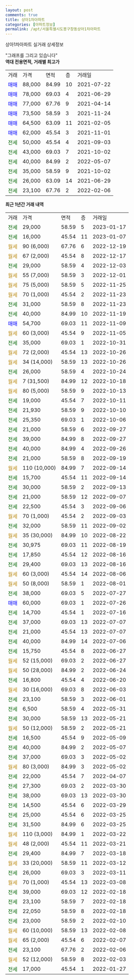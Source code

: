 ```yaml
---
layout: post
comments: true
title: 상아1차아파트
categories: [아파트정보]
permalink: /apt/서울특별시도봉구창동상아1차아파트
---
```


상아1차아파트 실거래 상세정보

<script type="text/javascript">
  google.charts.load('current', {'packages':['line', 'corechart']});
  google.charts.setOnLoadCallback(drawChart);

  function drawChart() {
    var data = new google.visualization.DataTable();
    data.addColumn('date', '거래일');
    data.addColumn('number', "매매");
    data.addColumn('number', "전세");
    data.addColumn('number', "전매");

    data.addRows([[new Date(Date.parse("2023-01-17")), null, 29000, null], [new Date(Date.parse("2023-01-07")), null, 16000, null], [new Date(Date.parse("2022-12-19")), null, null, null], [new Date(Date.parse("2022-12-17")), null, null, null], [new Date(Date.parse("2022-12-03")), null, 29000, null], [new Date(Date.parse("2022-12-01")), null, null, null], [new Date(Date.parse("2022-11-25")), null, null, null], [new Date(Date.parse("2022-11-23")), null, null, null], [new Date(Date.parse("2022-11-23")), null, 31000, null], [new Date(Date.parse("2022-11-19")), null, 40000, null], [new Date(Date.parse("2022-11-09")), 54700, null, null], [new Date(Date.parse("2022-11-05")), null, null, null], [new Date(Date.parse("2022-10-31")), null, 35000, null], [new Date(Date.parse("2022-10-26")), null, null, null], [new Date(Date.parse("2022-10-26")), null, null, null], [new Date(Date.parse("2022-10-24")), null, 26000, null], [new Date(Date.parse("2022-10-18")), null, null, null], [new Date(Date.parse("2022-10-13")), null, null, null], [new Date(Date.parse("2022-10-11")), null, 19000, null], [new Date(Date.parse("2022-10-10")), null, 21930, null], [new Date(Date.parse("2022-10-06")), null, 25350, null], [new Date(Date.parse("2022-09-27")), null, 21000, null], [new Date(Date.parse("2022-09-27")), null, 39000, null], [new Date(Date.parse("2022-09-26")), null, 40000, null], [new Date(Date.parse("2022-09-19")), null, 21000, null], [new Date(Date.parse("2022-09-14")), null, null, null], [new Date(Date.parse("2022-09-14")), null, 15700, null], [new Date(Date.parse("2022-09-13")), null, 30000, null], [new Date(Date.parse("2022-09-07")), null, 21000, null], [new Date(Date.parse("2022-09-06")), null, 22500, null], [new Date(Date.parse("2022-09-03")), null, null, null], [new Date(Date.parse("2022-09-02")), null, 32000, null], [new Date(Date.parse("2022-08-22")), null, null, null], [new Date(Date.parse("2022-08-19")), null, 30975, null], [new Date(Date.parse("2022-08-16")), null, 17850, null], [new Date(Date.parse("2022-08-16")), null, 29400, null], [new Date(Date.parse("2022-08-06")), null, null, null], [new Date(Date.parse("2022-08-01")), null, null, null], [new Date(Date.parse("2022-07-27")), null, 38000, null], [new Date(Date.parse("2022-07-26")), 60000, null, null], [new Date(Date.parse("2022-07-16")), null, 14700, null], [new Date(Date.parse("2022-07-07")), null, 37000, null], [new Date(Date.parse("2022-07-07")), null, 21000, null], [new Date(Date.parse("2022-07-06")), null, 40000, null], [new Date(Date.parse("2022-06-27")), null, 15750, null], [new Date(Date.parse("2022-06-27")), null, null, null], [new Date(Date.parse("2022-06-24")), null, null, null], [new Date(Date.parse("2022-06-20")), null, 16800, null], [new Date(Date.parse("2022-06-03")), null, null, null], [new Date(Date.parse("2022-06-01")), null, 23100, null], [new Date(Date.parse("2022-05-31")), null, 6500, null], [new Date(Date.parse("2022-05-21")), null, 30000, null], [new Date(Date.parse("2022-05-21")), null, null, null], [new Date(Date.parse("2022-05-09")), null, 16500, null], [new Date(Date.parse("2022-05-07")), null, 40000, null], [new Date(Date.parse("2022-05-02")), null, 37000, null], [new Date(Date.parse("2022-05-02")), null, null, null], [new Date(Date.parse("2022-04-07")), null, 22000, null], [new Date(Date.parse("2022-03-30")), null, 27300, null], [new Date(Date.parse("2022-03-30")), null, 38000, null], [new Date(Date.parse("2022-03-29")), null, 14500, null], [new Date(Date.parse("2022-03-25")), null, 25000, null], [new Date(Date.parse("2022-03-25")), null, 31500, null], [new Date(Date.parse("2022-03-22")), null, null, null], [new Date(Date.parse("2022-03-21")), null, null, null], [new Date(Date.parse("2022-03-18")), null, 29400, null], [new Date(Date.parse("2022-03-12")), null, null, null], [new Date(Date.parse("2022-03-11")), null, 26000, null], [new Date(Date.parse("2022-03-08")), null, null, null], [new Date(Date.parse("2022-02-18")), null, 39000, null], [new Date(Date.parse("2022-02-18")), null, 23100, null], [new Date(Date.parse("2022-02-18")), null, 22050, null], [new Date(Date.parse("2022-02-10")), null, 23000, null], [new Date(Date.parse("2022-02-08")), null, null, null], [new Date(Date.parse("2022-02-07")), null, null, null], [new Date(Date.parse("2022-02-06")), null, 23100, null], [new Date(Date.parse("2022-02-03")), null, null, null], [new Date(Date.parse("2022-01-27")), null, 17000, null]]);

    var options = {
      hAxis: {
        format: 'yyyy/MM/dd'
      },    
      lineWidth: 0,
      pointsVisible: true,    
      title: '최근 1년간 유형별 실거래가 분포',
      legend: { position: 'bottom' }
    };

    var formatter = new google.visualization.NumberFormat({pattern:'###,###'} );
    formatter.format(data, 1);
    formatter.format(data, 2);
    
    setTimeout(function() {
        var chart = new google.visualization.LineChart(document.getElementById('columnchart_material'));
        chart.draw(data, (options));
        document.getElementById('loading').style.display = 'none';
    }, 200);
  }
</script>


<div id="loading" style="z-index:20; display: block; margin-left: 0px">"그래프를 그리고 있습니다"</div>
<div id="columnchart_material" style="width: 95%; margin-left: 0px; display: block"></div>
<!-- contents start -->
<b>역대 전용면적, 거래별 최고가</b>
<table class="sortable">
    <tr>
      <td>거래</td>
      <td>가격</td>
      <td>면적</td>
      <td>층</td>
      <td>거래일</td>
    </tr>
        <tr>
          <td><a style="color: blue">매매</a></td>
          <td>88,000</td>
          <td>84.99</td>
          <td>10</td>
          <td>2021-07-22</td>
        </tr>            <tr>
          <td><a style="color: blue">매매</a></td>
          <td>78,000</td>
          <td>69.03</td>
          <td>4</td>
          <td>2021-06-29</td>
        </tr>            <tr>
          <td><a style="color: blue">매매</a></td>
          <td>77,000</td>
          <td>67.76</td>
          <td>9</td>
          <td>2021-04-14</td>
        </tr>            <tr>
          <td><a style="color: blue">매매</a></td>
          <td>73,500</td>
          <td>58.59</td>
          <td>3</td>
          <td>2021-11-24</td>
        </tr>            <tr>
          <td><a style="color: blue">매매</a></td>
          <td>64,500</td>
          <td>63.09</td>
          <td>11</td>
          <td>2021-02-05</td>
        </tr>            <tr>
          <td><a style="color: blue">매매</a></td>
          <td>62,000</td>
          <td>45.54</td>
          <td>3</td>
          <td>2021-11-01</td>
        </tr>        
        <tr>
              <td><a style="color: darkgreen">전세</a></td>
              <td>50,000</td>
              <td>45.54</td>
              <td>4</td>
              <td>2021-09-03</td>
            </tr>            <tr>
              <td><a style="color: darkgreen">전세</a></td>
              <td>43,000</td>
              <td>69.03</td>
              <td>7</td>
              <td>2021-10-02</td>
            </tr>            <tr>
              <td><a style="color: darkgreen">전세</a></td>
              <td>40,000</td>
              <td>84.99</td>
              <td>2</td>
              <td>2022-05-07</td>
            </tr>            <tr>
              <td><a style="color: darkgreen">전세</a></td>
              <td>35,000</td>
              <td>58.59</td>
              <td>9</td>
              <td>2021-10-02</td>
            </tr>            <tr>
              <td><a style="color: darkgreen">전세</a></td>
              <td>26,000</td>
              <td>63.09</td>
              <td>14</td>
              <td>2021-06-29</td>
            </tr>            <tr>
              <td><a style="color: darkgreen">전세</a></td>
              <td>23,100</td>
              <td>67.76</td>
              <td>2</td>
              <td>2022-02-06</td>
            </tr>        
    
</table>

<b>최근 1년간 거래 내역</b>

<table class="sortable">
    <tr>
      <td>거래</td>
      <td>가격</td>
      <td>면적</td>
      <td>층</td>
      <td>거래일</td>
    </tr>
    <tr>
      <td><a style="color: darkgreen">전세</a></td>
      <td>29,000</td>
      <td>58.59</td>
      <td>5</td>
      <td>2023-01-17</td>
    </tr>          <tr>
      <td><a style="color: darkgreen">전세</a></td>
      <td>16,000</td>
      <td>45.54</td>
      <td>11</td>
      <td>2023-01-07</td>
    </tr>          <tr>
      <td><a style="color: darkgoldenrod">월세</a></td>
      <td>90 (6,000)</td>
      <td>67.76</td>
      <td>6</td>
      <td>2022-12-19</td>
    </tr>          <tr>
      <td><a style="color: darkgoldenrod">월세</a></td>
      <td>67 (2,000)</td>
      <td>45.54</td>
      <td>8</td>
      <td>2022-12-17</td>
    </tr>          <tr>
      <td><a style="color: darkgreen">전세</a></td>
      <td>29,000</td>
      <td>58.59</td>
      <td>4</td>
      <td>2022-12-03</td>
    </tr>          <tr>
      <td><a style="color: darkgoldenrod">월세</a></td>
      <td>55 (7,000)</td>
      <td>58.59</td>
      <td>3</td>
      <td>2022-12-01</td>
    </tr>          <tr>
      <td><a style="color: darkgoldenrod">월세</a></td>
      <td>75 (5,000)</td>
      <td>58.59</td>
      <td>5</td>
      <td>2022-11-25</td>
    </tr>          <tr>
      <td><a style="color: darkgoldenrod">월세</a></td>
      <td>70 (1,000)</td>
      <td>45.54</td>
      <td>2</td>
      <td>2022-11-23</td>
    </tr>          <tr>
      <td><a style="color: darkgreen">전세</a></td>
      <td>31,000</td>
      <td>58.59</td>
      <td>8</td>
      <td>2022-11-23</td>
    </tr>          <tr>
      <td><a style="color: darkgreen">전세</a></td>
      <td>40,000</td>
      <td>84.99</td>
      <td>10</td>
      <td>2022-11-19</td>
    </tr>          <tr>
      <td><a style="color: blue">매매</a></td>
      <td>54,700</td>
      <td>69.03</td>
      <td>11</td>
      <td>2022-11-09</td>
    </tr>          <tr>
      <td><a style="color: darkgoldenrod">월세</a></td>
      <td>60 (3,000)</td>
      <td>45.54</td>
      <td>9</td>
      <td>2022-11-05</td>
    </tr>          <tr>
      <td><a style="color: darkgreen">전세</a></td>
      <td>35,000</td>
      <td>69.03</td>
      <td>1</td>
      <td>2022-10-31</td>
    </tr>          <tr>
      <td><a style="color: darkgoldenrod">월세</a></td>
      <td>72 (2,000)</td>
      <td>45.54</td>
      <td>13</td>
      <td>2022-10-26</td>
    </tr>          <tr>
      <td><a style="color: darkgoldenrod">월세</a></td>
      <td>34 (14,000)</td>
      <td>58.59</td>
      <td>13</td>
      <td>2022-10-26</td>
    </tr>          <tr>
      <td><a style="color: darkgreen">전세</a></td>
      <td>26,000</td>
      <td>58.59</td>
      <td>4</td>
      <td>2022-10-24</td>
    </tr>          <tr>
      <td><a style="color: darkgoldenrod">월세</a></td>
      <td>7 (31,500)</td>
      <td>84.99</td>
      <td>12</td>
      <td>2022-10-18</td>
    </tr>          <tr>
      <td><a style="color: darkgoldenrod">월세</a></td>
      <td>80 (5,000)</td>
      <td>58.59</td>
      <td>9</td>
      <td>2022-10-13</td>
    </tr>          <tr>
      <td><a style="color: darkgreen">전세</a></td>
      <td>19,000</td>
      <td>45.54</td>
      <td>7</td>
      <td>2022-10-11</td>
    </tr>          <tr>
      <td><a style="color: darkgreen">전세</a></td>
      <td>21,930</td>
      <td>58.59</td>
      <td>9</td>
      <td>2022-10-10</td>
    </tr>          <tr>
      <td><a style="color: darkgreen">전세</a></td>
      <td>25,350</td>
      <td>69.03</td>
      <td>1</td>
      <td>2022-10-06</td>
    </tr>          <tr>
      <td><a style="color: darkgreen">전세</a></td>
      <td>21,000</td>
      <td>58.59</td>
      <td>6</td>
      <td>2022-09-27</td>
    </tr>          <tr>
      <td><a style="color: darkgreen">전세</a></td>
      <td>39,000</td>
      <td>84.99</td>
      <td>8</td>
      <td>2022-09-27</td>
    </tr>          <tr>
      <td><a style="color: darkgreen">전세</a></td>
      <td>40,000</td>
      <td>84.99</td>
      <td>4</td>
      <td>2022-09-26</td>
    </tr>          <tr>
      <td><a style="color: darkgreen">전세</a></td>
      <td>21,000</td>
      <td>58.59</td>
      <td>8</td>
      <td>2022-09-19</td>
    </tr>          <tr>
      <td><a style="color: darkgoldenrod">월세</a></td>
      <td>110 (10,000)</td>
      <td>84.99</td>
      <td>7</td>
      <td>2022-09-14</td>
    </tr>          <tr>
      <td><a style="color: darkgreen">전세</a></td>
      <td>15,700</td>
      <td>45.54</td>
      <td>11</td>
      <td>2022-09-14</td>
    </tr>          <tr>
      <td><a style="color: darkgreen">전세</a></td>
      <td>30,000</td>
      <td>58.59</td>
      <td>2</td>
      <td>2022-09-13</td>
    </tr>          <tr>
      <td><a style="color: darkgreen">전세</a></td>
      <td>21,000</td>
      <td>58.59</td>
      <td>12</td>
      <td>2022-09-07</td>
    </tr>          <tr>
      <td><a style="color: darkgreen">전세</a></td>
      <td>22,500</td>
      <td>45.54</td>
      <td>3</td>
      <td>2022-09-06</td>
    </tr>          <tr>
      <td><a style="color: darkgoldenrod">월세</a></td>
      <td>70 (1,000)</td>
      <td>45.54</td>
      <td>2</td>
      <td>2022-09-03</td>
    </tr>          <tr>
      <td><a style="color: darkgreen">전세</a></td>
      <td>32,000</td>
      <td>58.59</td>
      <td>11</td>
      <td>2022-09-02</td>
    </tr>          <tr>
      <td><a style="color: darkgoldenrod">월세</a></td>
      <td>35 (30,000)</td>
      <td>84.99</td>
      <td>10</td>
      <td>2022-08-22</td>
    </tr>          <tr>
      <td><a style="color: darkgreen">전세</a></td>
      <td>30,975</td>
      <td>69.03</td>
      <td>11</td>
      <td>2022-08-19</td>
    </tr>          <tr>
      <td><a style="color: darkgreen">전세</a></td>
      <td>17,850</td>
      <td>45.54</td>
      <td>12</td>
      <td>2022-08-16</td>
    </tr>          <tr>
      <td><a style="color: darkgreen">전세</a></td>
      <td>29,400</td>
      <td>69.03</td>
      <td>13</td>
      <td>2022-08-16</td>
    </tr>          <tr>
      <td><a style="color: darkgoldenrod">월세</a></td>
      <td>60 (3,000)</td>
      <td>45.54</td>
      <td>14</td>
      <td>2022-08-06</td>
    </tr>          <tr>
      <td><a style="color: darkgoldenrod">월세</a></td>
      <td>50 (8,000)</td>
      <td>58.59</td>
      <td>1</td>
      <td>2022-08-01</td>
    </tr>          <tr>
      <td><a style="color: darkgreen">전세</a></td>
      <td>38,000</td>
      <td>69.03</td>
      <td>5</td>
      <td>2022-07-27</td>
    </tr>          <tr>
      <td><a style="color: blue">매매</a></td>
      <td>60,000</td>
      <td>69.03</td>
      <td>1</td>
      <td>2022-07-26</td>
    </tr>          <tr>
      <td><a style="color: darkgreen">전세</a></td>
      <td>14,700</td>
      <td>45.54</td>
      <td>1</td>
      <td>2022-07-16</td>
    </tr>          <tr>
      <td><a style="color: darkgreen">전세</a></td>
      <td>37,000</td>
      <td>69.03</td>
      <td>13</td>
      <td>2022-07-07</td>
    </tr>          <tr>
      <td><a style="color: darkgreen">전세</a></td>
      <td>21,000</td>
      <td>45.54</td>
      <td>13</td>
      <td>2022-07-07</td>
    </tr>          <tr>
      <td><a style="color: darkgreen">전세</a></td>
      <td>40,000</td>
      <td>84.99</td>
      <td>14</td>
      <td>2022-07-06</td>
    </tr>          <tr>
      <td><a style="color: darkgreen">전세</a></td>
      <td>15,750</td>
      <td>45.54</td>
      <td>8</td>
      <td>2022-06-27</td>
    </tr>          <tr>
      <td><a style="color: darkgoldenrod">월세</a></td>
      <td>52 (15,000)</td>
      <td>69.03</td>
      <td>2</td>
      <td>2022-06-27</td>
    </tr>          <tr>
      <td><a style="color: darkgoldenrod">월세</a></td>
      <td>50 (28,000)</td>
      <td>84.99</td>
      <td>2</td>
      <td>2022-06-24</td>
    </tr>          <tr>
      <td><a style="color: darkgreen">전세</a></td>
      <td>16,800</td>
      <td>45.54</td>
      <td>4</td>
      <td>2022-06-20</td>
    </tr>          <tr>
      <td><a style="color: darkgoldenrod">월세</a></td>
      <td>30 (16,000)</td>
      <td>69.03</td>
      <td>8</td>
      <td>2022-06-03</td>
    </tr>          <tr>
      <td><a style="color: darkgreen">전세</a></td>
      <td>23,100</td>
      <td>58.59</td>
      <td>3</td>
      <td>2022-06-01</td>
    </tr>          <tr>
      <td><a style="color: darkgreen">전세</a></td>
      <td>6,500</td>
      <td>58.59</td>
      <td>4</td>
      <td>2022-05-31</td>
    </tr>          <tr>
      <td><a style="color: darkgreen">전세</a></td>
      <td>30,000</td>
      <td>58.59</td>
      <td>13</td>
      <td>2022-05-21</td>
    </tr>          <tr>
      <td><a style="color: darkgoldenrod">월세</a></td>
      <td>50 (12,000)</td>
      <td>58.59</td>
      <td>2</td>
      <td>2022-05-21</td>
    </tr>          <tr>
      <td><a style="color: darkgreen">전세</a></td>
      <td>16,500</td>
      <td>45.54</td>
      <td>9</td>
      <td>2022-05-09</td>
    </tr>          <tr>
      <td><a style="color: darkgreen">전세</a></td>
      <td>40,000</td>
      <td>84.99</td>
      <td>2</td>
      <td>2022-05-07</td>
    </tr>          <tr>
      <td><a style="color: darkgreen">전세</a></td>
      <td>37,000</td>
      <td>69.03</td>
      <td>3</td>
      <td>2022-05-02</td>
    </tr>          <tr>
      <td><a style="color: darkgoldenrod">월세</a></td>
      <td>80 (3,000)</td>
      <td>84.99</td>
      <td>3</td>
      <td>2022-05-02</td>
    </tr>          <tr>
      <td><a style="color: darkgreen">전세</a></td>
      <td>22,000</td>
      <td>45.54</td>
      <td>7</td>
      <td>2022-04-07</td>
    </tr>          <tr>
      <td><a style="color: darkgreen">전세</a></td>
      <td>27,300</td>
      <td>69.03</td>
      <td>2</td>
      <td>2022-03-30</td>
    </tr>          <tr>
      <td><a style="color: darkgreen">전세</a></td>
      <td>38,000</td>
      <td>69.03</td>
      <td>13</td>
      <td>2022-03-30</td>
    </tr>          <tr>
      <td><a style="color: darkgreen">전세</a></td>
      <td>14,500</td>
      <td>45.54</td>
      <td>6</td>
      <td>2022-03-29</td>
    </tr>          <tr>
      <td><a style="color: darkgreen">전세</a></td>
      <td>25,000</td>
      <td>45.54</td>
      <td>6</td>
      <td>2022-03-25</td>
    </tr>          <tr>
      <td><a style="color: darkgreen">전세</a></td>
      <td>31,500</td>
      <td>84.99</td>
      <td>6</td>
      <td>2022-03-25</td>
    </tr>          <tr>
      <td><a style="color: darkgoldenrod">월세</a></td>
      <td>110 (3,000)</td>
      <td>84.99</td>
      <td>1</td>
      <td>2022-03-22</td>
    </tr>          <tr>
      <td><a style="color: darkgoldenrod">월세</a></td>
      <td>48 (2,000)</td>
      <td>45.54</td>
      <td>11</td>
      <td>2022-03-21</td>
    </tr>          <tr>
      <td><a style="color: darkgreen">전세</a></td>
      <td>29,400</td>
      <td>84.99</td>
      <td>7</td>
      <td>2022-03-18</td>
    </tr>          <tr>
      <td><a style="color: darkgoldenrod">월세</a></td>
      <td>33 (20,000)</td>
      <td>58.59</td>
      <td>11</td>
      <td>2022-03-12</td>
    </tr>          <tr>
      <td><a style="color: darkgreen">전세</a></td>
      <td>26,000</td>
      <td>69.03</td>
      <td>3</td>
      <td>2022-03-11</td>
    </tr>          <tr>
      <td><a style="color: darkgoldenrod">월세</a></td>
      <td>70 (1,000)</td>
      <td>45.54</td>
      <td>13</td>
      <td>2022-03-08</td>
    </tr>          <tr>
      <td><a style="color: darkgreen">전세</a></td>
      <td>39,000</td>
      <td>69.03</td>
      <td>12</td>
      <td>2022-02-18</td>
    </tr>          <tr>
      <td><a style="color: darkgreen">전세</a></td>
      <td>23,100</td>
      <td>58.59</td>
      <td>7</td>
      <td>2022-02-18</td>
    </tr>          <tr>
      <td><a style="color: darkgreen">전세</a></td>
      <td>22,050</td>
      <td>58.59</td>
      <td>8</td>
      <td>2022-02-18</td>
    </tr>          <tr>
      <td><a style="color: darkgreen">전세</a></td>
      <td>23,000</td>
      <td>58.59</td>
      <td>2</td>
      <td>2022-02-10</td>
    </tr>          <tr>
      <td><a style="color: darkgoldenrod">월세</a></td>
      <td>60 (10,000)</td>
      <td>58.59</td>
      <td>13</td>
      <td>2022-02-08</td>
    </tr>          <tr>
      <td><a style="color: darkgoldenrod">월세</a></td>
      <td>65 (2,000)</td>
      <td>45.54</td>
      <td>6</td>
      <td>2022-02-07</td>
    </tr>          <tr>
      <td><a style="color: darkgreen">전세</a></td>
      <td>23,100</td>
      <td>67.76</td>
      <td>2</td>
      <td>2022-02-06</td>
    </tr>          <tr>
      <td><a style="color: darkgoldenrod">월세</a></td>
      <td>52 (12,000)</td>
      <td>58.59</td>
      <td>8</td>
      <td>2022-02-03</td>
    </tr>          <tr>
      <td><a style="color: darkgreen">전세</a></td>
      <td>17,000</td>
      <td>45.54</td>
      <td>1</td>
      <td>2022-01-27</td>
    </tr>      </table>
<!-- contents end -->    

